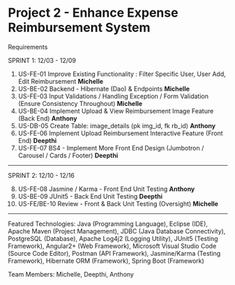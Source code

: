 # Project 2 - Enhance Expense Reimbursement System

Requirements

SPRINT 1: 12/03 - 12/09

1. US-FE-01	Improve Existing Functionality : Filter Specific User, User Add, Edit Reimbursement **Michelle**
2. US-BE-02	Backend - Hibernate (Dao) & Endpoints **Michelle**
3. US-FE-03	Input Validations / Handling Exception / Form Validation (Ensure Consistency Throughout) **Michelle**
4. US-BE-04	Implement Upload & View Reimbursement Image Feature (Back End) **Anthony**
5. US-DB-05	Create Table: image_details (pk img_id, fk rb_id) **Anthony**
6. US-FE-06	Implement Upload Reimbursement Interactive Feature (Front End) **Deepthi**
7. US-FE-07	BS4 - Implement More Front End Design (Jumbotron / Carousel / Cards / Footer) **Deepthi**

-----------------------------------------------------------------------------------------------------------------------------------------------------------------

SPRINT 2: 12/10 - 12/16

8. US-FE-08	Jasmine / Karma - Front End Unit Testing **Anthony**
9. US-BE-09	JUnit5 - Back End Unit Testing **Deepthi**
10. US-FE/BE-10	Review - Front & Back Unit Testing (Oversight) **Michelle**

-----------------------------------------------------------------------------------------------------------------------------------------------------------------

Featured Technologies: Java (Programming Language), Eclipse (IDE), Apache Maven (Project Management), JDBC (Java Database Connectivity), PostgreSQL (Database), Apache Log4j2 (Logging Utility), JUnit5 (Testing Framework), Angular2+ (Web Framework), Microsoft Visual Studio Code (Source Code Editor), Postman (API Framework), Jasmine/Karma (Testing Framework), Hibernate ORM (Framework), Spring Boot (Framework)

Team Members: Michelle, Deepthi, Anthony
